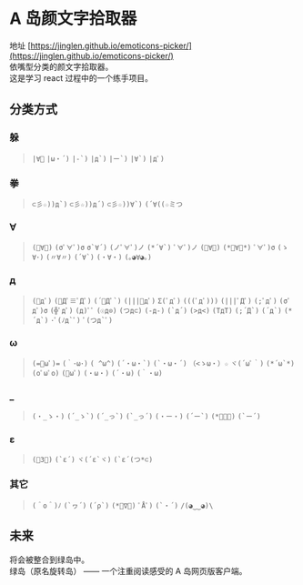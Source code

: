 # A 岛颜文字拾取器

地址 [https://jinglen.github.io/emoticons-picker/](https://jinglen.github.io/emoticons-picker/)<br>
依嘴型分类的颜文字拾取器。<br>
这是学习 react 过程中的一个练手项目。

## 分类方式



### 躲

>``|∀ﾟ``
``|ω・´)``
``|-`)``
``|д`)``
``|ー`)``
``|∀`)``
``|дﾟ)``

### 拳

>``⊂彡☆))д`)``
``⊂彡☆))д´)``
``⊂彡☆))∀`)``
``(´∀((☆ミつ``

### ∀

>``(ﾟ∀。)``
``(σﾟ∀ﾟ)σ``
``σ`∀´)``
``(ノﾟ∀ﾟ)ノ``
``(*´∀`)``
``ﾟ∀ﾟ)ノ``
``(ﾟ∀ﾟ)``
``(*ﾟ∀ﾟ*)``
``ﾟ∀ﾟ)σ``
``(ゝ∀･)``
``(〃∀〃)``
``(´∀`)``
``(・∀・)``
``(｡◕∀◕｡)``

### д

>``(ﾟдﾟ)``
``(ﾟДﾟ≡ﾟДﾟ)``
``(´ﾟДﾟ`)``
``(|||ﾟдﾟ)``
``Σ(ﾟдﾟ)``
``(((ﾟдﾟ)))``
``(|||ﾟДﾟ)``
``(;ﾟдﾟ)``
``(σﾟдﾟ)σ``
``(╬ﾟдﾟ)``
``(д)ﾟﾟ``
``(☉д⊙)``
``(つд⊂)``
``(-д-)``
``(`д´)``
``(>д<)``
``(TдT)``
``(;´Д`)``
``(´д`)``
``(*´д`)``
``･ﾟ(ﾉд`ﾟ)``
``ﾟ(つд`ﾟ)``

### ω

>``(=ﾟωﾟ)=``
``(｀･ω･)``
``( ^ω^)``
``(´・ω・`)``
``(`・ω・´)``
``（<ゝω・）☆``
``ヾ(´ωﾟ｀)``
``(*´ω`*)``
``(oﾟωﾟo)``
``(ﾟωﾟ)``
``(・ω・)``
``(´・ω)``
``(｀・ω)``

### _

>``(・_ゝ・)``
``(´_ゝ`)``
``(´_っ`)``
``(`_っ´)``
``(・ー・)``
``(´ー`)``
``(*ﾟーﾟ)``
``(`ー´)``

### ε 

>``(ﾟ3ﾟ)``
``(`ε´)``
``ヾ(´ε`ヾ)``
``(`ε´(つ*⊂)``

### 其它 

>``(＾o＾)ﾉ``
``(`ヮ´)``
``(´ρ`)``
``(*ﾟ∇ﾟ)``
``ﾟÅﾟ)``
``(`・´)``
``/(◕‿‿◕)\``





<!-- `TODO 在这里添加预览图片` -->

## 未来

将会被整合到绿岛中。<br>
绿岛（原名旋转岛） —— 一个注重阅读感受的 A 岛网页版客户端。 

